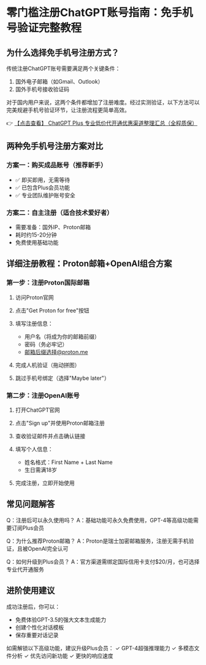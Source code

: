 # 零门槛注册ChatGPT账号指南：免手机号验证完整教程

## 为什么选择免手机号注册方式？

传统注册ChatGPT账号需要满足两个关键条件：
1. 国外电子邮箱（如Gmail、Outlook）
2. 国外手机号接收验证码

对于国内用户来说，这两个条件都增加了注册难度。经过实测验证，以下方法可以完美规避手机号验证环节，让注册流程更简单高效。

👉 [【点击查看】 ChatGPT Plus 专业低价代开通优惠渠道整理汇总（全程质保）](https://bit.ly/DaiKai)

## 两种免手机号注册方案对比

### 方案一：购买成品账号（推荐新手）
- ✅ 即买即用，无需等待
- ✅ 已包含Plus会员功能
- ✅ 专业团队维护账号安全

### 方案二：自主注册（适合技术爱好者）
- 需要准备：国外IP、Proton邮箱
- 耗时约15-20分钟
- 免费使用基础功能

## 详细注册教程：Proton邮箱+OpenAI组合方案

### 第一步：注册Proton国际邮箱

1. 访问Proton官网
2. 点击"Get Proton for free"按钮
3. 填写注册信息：
   - 用户名（将成为你的邮箱前缀）
   - 密码（务必牢记）
   - 邮箱后缀选择@proton.me

4. 完成人机验证（拖动拼图）
5. 跳过手机号绑定（选择"Maybe later"）

### 第二步：注册OpenAI账号

1. 打开ChatGPT官网
2. 点击"Sign up"并使用Proton邮箱注册
3. 查收验证邮件并点击确认链接
4. 填写个人信息：
   - 姓名格式：First Name + Last Name
   - 生日需满18岁

5. 完成注册，立即开始使用

## 常见问题解答

Q：注册后可以永久使用吗？
A：基础功能可永久免费使用，GPT-4等高级功能需要订阅Plus会员

Q：为什么推荐Proton邮箱？
A：Proton是瑞士加密邮箱服务，注册无需手机验证，且被OpenAI完全认可

Q：如何升级到Plus会员？
A：官方渠道需绑定国际信用卡支付$20/月，也可选择专业代开通服务

## 进阶使用建议

成功注册后，你可以：
- 免费体验GPT-3.5的强大文本生成能力
- 创建个性化对话模板
- 保存重要对话记录

如需解锁以下高级功能，建议升级Plus会员：
✓ GPT-4超强推理能力
✓ 多模态文件分析
✓ 优先访问新功能
✓ 更快的响应速度